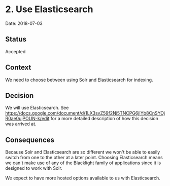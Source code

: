 # 2. Use Elasticsearch

Date: 2018-07-03

## Status

Accepted

## Context

We need to choose between using Solr and Elasticsearch for indexing.

## Decision

We will use Elasticsearch. See https://docs.google.com/document/d/1LX3svZ59f2Ni5TNCPG6jIYb8CnSYOjR0ae0ujPOUN-k/edit for a more detailed description of how this decision was arrived at.

## Consequences

Because Solr and Elasticsearch are so different we won't be able to easily switch from one to the other at a later point. Choosing Elasticsearch means we can't make use of any of the Blacklight family of applications since it is designed to work with Solr.

We expect to have more hosted options available to us with Elasticsearch.
